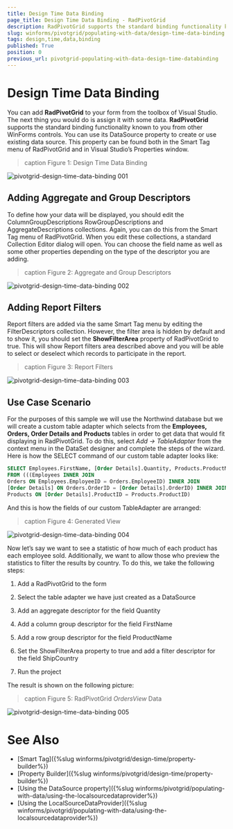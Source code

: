 ```yaml
---
title: Design Time Data Binding
page_title: Design Time Data Binding - RadPivotGrid
description: RadPivotGrid supports the standard binding functionality known to you from other WinForms controls. You can use its DataSource property to create or use existing data source.
slug: winforms/pivotgrid/populating-with-data/design-time-data-binding
tags: design,time,data,binding
published: True
position: 0
previous_url: pivotgrid-populating-with-data-design-time-databinding
---
```


# Design Time Data Binding

You can add **RadPivotGrid** to your form from the toolbox of Visual Studio. The next thing you would do is assign it with some data. **RadPivotGrid** supports the standard binding functionality known to you from other WinForms controls. You can use its DataSource property to create or use existing data source. This property can be found both in the Smart Tag menu of RadPivotGrid and in Visual Studio’s Properties window.

>caption Figure 1: Design Time Data Binding

![pivotgrid-design-time-data-binding 001](images/pivotgrid-populating-with-data-design-time-data-binding001.png)

## Adding Aggregate and Group Descriptors

To define how your data will be displayed, you should edit the ColumnGroupDescriptions RowGroupDescriptions and AggregateDescriptions collections. Again, you can do this from the Smart Tag menu of RadPivotGrid. When you edit these collections, a standard Collection Editor dialog will open. You can choose the field name as well as some other properties depending on the type of the descriptor you are adding.

>caption Figure 2: Aggregate and Group Descriptors

![pivotgrid-design-time-data-binding 002](images/pivotgrid-populating-with-data-design-time-data-binding002.png)

## Adding Report Filters

Report filters are added via the same Smart Tag menu by editing the FilterDescriptors collection. However, the filter area is hidden by default and to show it, you should set the __ShowFilterArea__ property of RadPivotGrid to true. This will show Report filters area described above and you will be able to select or deselect which records to participate in the report. 

>caption Figure 3: Report Filters

![pivotgrid-design-time-data-binding 003](images/pivotgrid-populating-with-data-design-time-data-binding003.png)

## Use Case Scenario

For the purposes of this sample we will use the Northwind database but we will create a custom table adapter which selects from the __Employees, Orders, Order Details and Products__ tables in order to get data that would fit displaying in RadPivotGrid. To do this, select *Add -> TableAdapter* from the context menu in the DataSet designer and complete the steps of the wizard. Here is how the SELECT command of our custom table adapter looks like:

````SQL
SELECT Employees.FirstName, [Order Details].Quantity, Products.ProductName, Orders.ShipCity, Orders.ShipCountry
FROM (((Employees INNER JOIN
Orders ON Employees.EmployeeID = Orders.EmployeeID) INNER JOIN
[Order Details] ON Orders.OrderID = [Order Details].OrderID) INNER JOIN
Products ON [Order Details].ProductID = Products.ProductID)
````

And this is how the fields of our custom TableAdapter are arranged:

>caption Figure 4: Generated View

![pivotgrid-design-time-data-binding 004](images/pivotgrid-populating-with-data-design-time-data-binding004.png)

Now let’s say we want to see a statistic of how much of each product has each employee sold. Additionally, we want to allow those who preview the statistics to filter the results by country. To do this, we take the following steps:

1. Add a RadPivotGrid to the form

1. Select the table adapter we have just created as a DataSource

1. Add an aggregate descriptor for the field Quantity

1. Add a column group descriptor for the field FirstName

1. Add a row group descriptor for the field ProductName

1. Set the ShowFilterArea property to true and add a filter descriptor for the field ShipCountry

1. Run the project

The result is shown on the following picture:

>caption Figure 5: RadPivotGrid *OrdersView* Data

![pivotgrid-design-time-data-binding 005](images/pivotgrid-populating-with-data-design-time-data-binding005.png)

# See Also

* [Smart Tag]({%slug winforms/pivotgrid/design-time/property-builder%})
* [Property Builder]({%slug winforms/pivotgrid/design-time/property-builder%})
* [Using the DataSource property]({%slug winforms/pivotgrid/populating-with-data/using-the-localsourcedataprovider%})
* [Using the LocalSourceDataProvider]({%slug winforms/pivotgrid/populating-with-data/using-the-localsourcedataprovider%})
